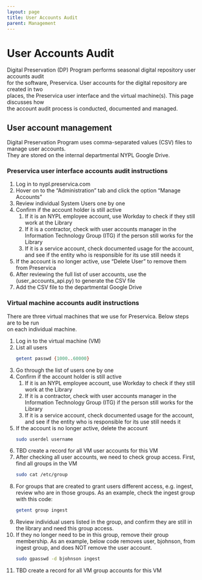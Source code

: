 ```yaml
---
layout: page
title: User Accounts Audit
parent: Management
---
```

# User Accounts Audit

Digital Preservation (DP) Program performs seasonal digital repository user accounts audit  
for the software, Preservica. User accounts for the digital repository are created in two  
places, the Preservica user interface and the virtual machine(s). This page discusses how  
the account audit process is conducted, documented and managed.

## User account management

Digital Preservation Program uses comma-separated values (CSV) files to manage user accounts.  
They are stored on the internal departmental NYPL Google Drive.

### Preservica user interface accounts audit instructions

1. Log in to nypl.preservica.com
2. Hover on to the “Administration” tab and click the option “Manage Accounts”
3. Review individual System Users one by one
4. Confirm if the account holder is still active
   1. If it is an NYPL employee account, use Workday to check if they still work at the Library
   2. If it is a contractor, check with user accounts manager in the Information Technology Group (ITG) if the person still works for the Library
   3. If it is a service account, check documented usage for the account, and see if the entity who is responsible for its use still needs it
5. If the account is no longer active, use “Delete User” to remove them from Preservica
6. After reviewing the full list of user accounts, use the (user_accounts_api.py) to generate the CSV file
7. Add the CSV file to the departmental Google Drive

### Virtual machine accounts audit instructions

There are three virtual machines that we use for Preservica. Below steps are to be run  
on each individual machine.

1. Log in to the virtual machine (VM)
2. List all users
    ```sh
    getent passwd {1000..60000}
    ```
3. Go through the list of users one by one
4. Confirm if the account holder is still active
   1. If it is an NYPL employee account, use Workday to check if they still work at the Library
   2. If it is a contractor, check with user accounts manager in the Information Technology Group (ITG) if the person still works for the Library
   3. If it is a service account, check documented usage for the account, and see if the entity who is responsible for its use still needs it
5. If the account is no longer active, delete the account
    ```sh
    sudo userdel username
    ```
6. TBD create a record for all VM user accounts for this VM
7. After checking all user accounts, we need to check group access. First, find all groups in the VM
    ```sh
    sudo cat /etc/group
    ```
8. For groups that are created to grant users different access, e.g. ingest, review who are in those
    groups. As an example, check the ingest group with this code:
    ```sh
    getent group ingest
    ```
9. Review individual users listed in the group, and confirm they are still in the library and need this group access.
10. If they no longer need to be in this group, remove their group membership. As an example, below code removes user, bjohnson, from ingest group, and does NOT remove the user account.
    ```sh
    sudo gpasswd -d bjohnson ingest
    ```
11. TBD create a record for all VM group accounts for this VM
